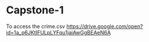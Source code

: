 # Capstone-1
To access the crime.csv
https://drive.google.com/open?id=1a_p6JKtIFULpLYFqu1jaiAwGgBEAeN6A
